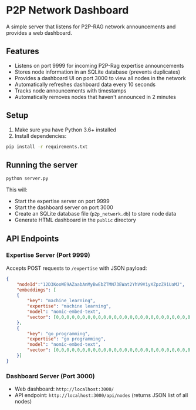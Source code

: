 # P2P Network Dashboard

A simple server that listens for P2P-RAG network announcements and provides a web dashboard.

## Features

- Listens on port 9999 for incoming P2P-Rag expertise announcements
- Stores node information in an SQLite database (prevents duplicates)
- Provides a dashboard UI on port 3000 to view all nodes in the network
- Automatically refreshes dashboard data every 10 seconds
- Tracks node announcements with timestamps
- Automatically removes nodes that haven't announced in 2 minutes

## Setup

1. Make sure you have Python 3.6+ installed
2. Install dependencies:

```bash
pip install -r requirements.txt
```

## Running the server

```bash
python server.py
```

This will:
- Start the expertise server on port 9999
- Start the dashboard server on port 3000
- Create an SQLite database file (`p2p_network.db`) to store node data
- Generate HTML dashboard in the `public` directory

## API Endpoints

### Expertise Server (Port 9999)

Accepts POST requests to `/expertise` with JSON payload:

```json
{
    "nodeId":"12D3KooWE9AZaabAnMyBwEbZTMN73EWat2YhV9ViyXZpzZ9iUaMJ",
    "embeddings": [
    {
        "key": "machine_learning",
        "expertise": "machine learning",
        "model": "nomic-embed-text",
        "vector": [0,0,0,0,0,0,0,0,0,0,0,0,0,0,0,0,0,0,0,0,0,0,0,0,0,0,0,0,0,0,0,0,0,0,0,0,0,0,0,0,0,0]
    },
    {
        "key": "go_programming",
        "expertise": "go programming",
        "model": "nomic-embed-text",
        "vector": [0,0,0,0,0,0,0,0,0,0,0,0,0,0,0,0,0,0,0,0,0,0,0,0,0,0,0,0,0,0,0,0,0,0,0,0,0,0,0,0,0,0]
    }]
}
```

### Dashboard Server (Port 3000)

- Web dashboard: `http://localhost:3000/`
- API endpoint: `http://localhost:3000/api/nodes` (returns JSON list of all nodes)